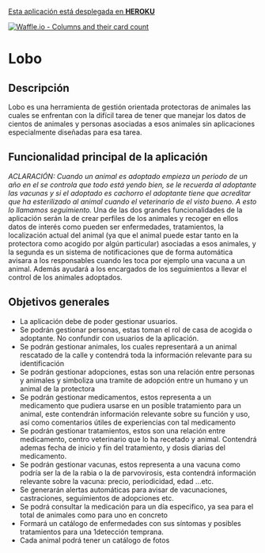 [Esta aplicación está desplegada en **HEROKU**](http://proyectolobo.herokuapp.com/)

[![Waffle.io - Columns and their card count](https://badge.waffle.io/joni182/lobo.svg?columns=all)](https://waffle.io/joni182/lobo)

# Lobo

## Descripción

Lobo es una herramienta de gestión orientada protectoras de animales las cuales se enfrentan con
la difícil tarea de tener que manejar los datos de cientos de animales y personas asociadas a esos
animales sin aplicaciones especialmente diseñadas para esa tarea.

## Funcionalidad principal de la aplicación

*ACLARACIÓN: Cuando un animal es adoptado empieza un periodo de un año en el se controla que todo está yendo bien, se le recuerda al adoptante las vacunas y si el adoptado es cachorro el adoptante tiene que acreditar que ha esterilizado al animal cuando el veterinario de el visto bueno. A esto lo llamamos seguimiento.*
 Una de las dos grandes funcionalidades de la aplicación serán la de crear perfiles de los animales y recoger en ellos datos de interés como pueden ser enfermedades, tratamientos, la localización actual del animal (ya que el animal puede estar tanto en la protectora como acogido por algún particular) asociadas a esos animales, y la segunda es un sistema de notificaciones que de forma automática avisara a los responsables cuando les toca por ejemplo una vacuna a un animal. Además ayudará a los encargados de los seguimientos a llevar el control de los animales adoptados.

 ## Objetivos generales

- La aplicación debe de poder gestionar usuarios.
- Se podrán gestionar personas, estas toman el rol de casa de acogida o adoptante. No confundir
con usuarios de la aplicación.
- Se podrán gestionar animales, los cuales representará a un animal rescatado de la calle y
contendrá toda la información relevante para su identificación
- Se podrán gestionar adopciones, estas son una relación entre personas y animales y simboliza
una tramite de adopción entre un humano y un animal de la protectora
- Se podrán gestionar medicamentos, estos representa a un medicamento que pudiera usarse en
un posible tratamiento para un animal, este contendrán información relevante sobre su función
y uso, así como comentarios útiles de experiencias con tal medicamento
- Se podrán gestionar tratamientos, estos son una relación entre medicamento, centro veterinario
que lo ha recetado y animal. Contendrá ademas fecha de inicio y fin del tratamiento, y dosis
diarias del medicamento.
- Se podrán gestionar vacunas, estos representa a una vacuna como podría ser la de la rabia o la
de parvovirosis, esta contendrá información relevante sobre la vacuna: precio, periodicidad,
edad ...etc.
- Se generarán alertas automáticas para avisar de vacunaciones, castraciones, seguimientos de
adopciones etc.
- Se podrá consultar la medicación para un día especifico, ya sea para el total de animales como
para uno en concreto
- Formará un catálogo de enfermedades con sus síntomas y posibles tratamientos para una
1detección temprana.
- Cada animal podrá tener un catálogo de fotos
